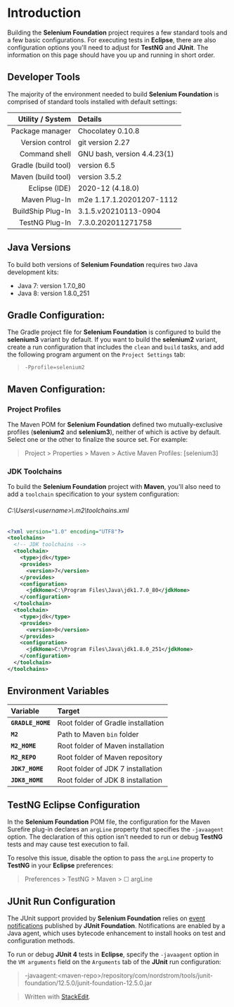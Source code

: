 
# Introduction

Building the **Selenium Foundation** project requires a few standard tools and a few basic configurations. For executing tests in **Eclipse**, there are also configuration options you'll need to adjust for **TestNG** and **JUnit**. The information on this page should have you up and running in short order.

## Developer Tools

The majority of the environment needed to build **Selenium Foundation** is comprised of standard tools installed with default settings:

| Utility / System | Details |
|---:|:---|
| Package manager | Chocolatey 0.10.8 |
| Version control | git version 2.27 |
| Command shell | GNU bash, version 4.4.23(1) |
| Gradle (build tool) | version 6.5 |
| Maven (build tool) | version 3.5.2 |
| Eclipse (IDE) | 2020-12 (4.18.0) |
| Maven Plug-In | m2e 1.17.1.20201207-1112 |
| BuildShip Plug-In | 3.1.5.v20210113-0904 |
| TestNG Plug-In | 7.3.0.202011271758 |

## Java Versions

To build both versions of **Selenium Foundation** requires two Java development kits:

* Java 7: version 1.7.0_80
* Java 8: version 1.8.0_251

## Gradle Configuration:

The Gradle project file for **Selenium Foundation** is configured to build the **selenium3** variant by default. If you want to build the **selenium2** variant, create a run configuration that includes the `clean` and `build` tasks, and add the following program argument on the `Project Settings` tab:

> `-Pprofile=selenium2`

## Maven Configuration:

### Project Profiles

The Maven POM for **Selenium Foundation** defined two mutually-exclusive profiles (**selenium2** and **selenium3**), neither of which is active by default. Select one or the other to finalize the source set. For example:

> Project > Properties > Maven > Active Maven Profiles: [selenium3]

### JDK Toolchains

To build the **Selenium Foundation** project with **Maven**, you'll also need to add a `toolchain` specification to your system configuration:

###### C:\\Users\\&lt;username&gt;\\.m2\\toolchains.xml
```xml
<?xml version="1.0" encoding="UTF8"?>
<toolchains>
  <!-- JDK toolchains -->
  <toolchain>
    <type>jdk</type>
    <provides>
      <version>7</version>
    </provides>
    <configuration>
      <jdkHome>C:\Program Files\Java\jdk1.7.0_80</jdkHome>
    </configuration>
  </toolchain>
  <toolchain>
    <type>jdk</type>
    <provides>
      <version>8</version>
    </provides>
    <configuration>
      <jdkHome>C:\Program Files\Java\jdk1.8.0_251</jdkHome>
    </configuration>
  </toolchain>
</toolchains>
```

## Environment Variables

| Variable | Target |
|:---|:---|
| **`GRADLE_HOME`** | Root folder of Gradle installation |
| **`M2`** | Path to Maven `bin` folder
| **`M2_HOME`** | Root folder of Maven installation |
| **`M2_REPO`** | Root folder of Maven repository |
| **`JDK7_HOME`** | Root folder of JDK 7 installation |
| **`JDK8_HOME`** | Root folder of JDK 8 installation |

## TestNG Eclipse Configuration

In the **Selenium Foundation** POM file, the configuration for the Maven Surefire plug-in declares an `argLine`  property that specifies the `-javaagent` option. The declaration of this option isn't needed to run or debug **TestNG** tests and may cause test execution to fail.

To resolve this issue, disable the option to pass the `argLine` property to **TestNG** in your **Eclipse** preferences:

> Preferences > TestNG > Maven > &#9744; argLine

## JUnit Run Configuration

The JUnit support provided by **Selenium Foundation** relies on [event notifications](JUnit4Support.md#outline-of-required-elements) published by **JUnit Foundation**. Notifications are enabled by a Java agent, which uses bytecode enhancement to install hooks on test and configuration methods.

To run or debug **JUnit 4** tests in **Eclipse**, specify the `-javaagent` option in the `VM arguments` field on the `Arguments` tab of the **JUnit** run configuration:

> -javaagent:&lt;maven-repo&gt;/repository/com/nordstrom/tools/junit-foundation/12.5.0/junit-foundation-12.5.0.jar

> Written with [StackEdit](https://stackedit.io/).
